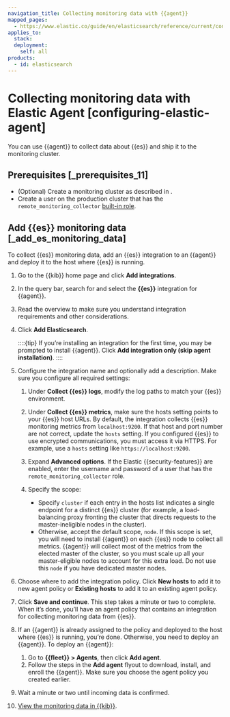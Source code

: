 ```yaml
---
navigation_title: Collecting monitoring data with {{agent}}
mapped_pages:
  - https://www.elastic.co/guide/en/elasticsearch/reference/current/configuring-elastic-agent.html
applies_to:
  stack:
  deployment:
    self: all
products:
  - id: elasticsearch
---
```




# Collecting monitoring data with Elastic Agent [configuring-elastic-agent]

You can use {{agent}} to collect data about {{es}} and ship it to the monitoring cluster.

## Prerequisites [_prerequisites_11]

* (Optional) Create a monitoring cluster as described in [](elasticsearch-monitoring-self-managed.md).
* Create a user on the production cluster that has the `remote_monitoring_collector` [built-in role](../../users-roles/cluster-or-deployment-auth/built-in-roles.md).


## Add {{es}} monitoring data [_add_es_monitoring_data]

To collect {{es}} monitoring data, add an {{es}} integration to an {{agent}} and deploy it to the host where {{es}} is running.

1. Go to the {{kib}} home page and click **Add integrations**.
2. In the query bar, search for and select the **{{es}}** integration for {{agent}}.
3. Read the overview to make sure you understand integration requirements and other considerations.
4. Click **Add Elasticsearch**.

    ::::{tip}
    If you’re installing an integration for the first time, you may be prompted to install {{agent}}. Click **Add integration only (skip agent installation)**.
    ::::

5. Configure the integration name and optionally add a description. Make sure you configure all required settings:

    1. Under **Collect {{es}} logs**, modify the log paths to match your {{es}} environment.
    2. Under **Collect {{es}} metrics**, make sure the hosts setting points to your {{es}} host URLs. By default, the integration collects {{es}} monitoring metrics from `localhost:9200`. If that host and port number are not correct, update the `hosts` setting. If you configured {{es}} to use encrypted communications, you must access it via HTTPS. For example, use a `hosts` setting like `https://localhost:9200`.
    3. Expand **Advanced options**. If the Elastic {{security-features}} are enabled, enter the username and password of a user that has the `remote_monitoring_collector` role.
    4. Specify the scope:

        * Specify `cluster` if each entry in the hosts list indicates a single endpoint for a distinct {{es}} cluster (for example, a load-balancing proxy fronting the cluster that directs requests to the master-ineligible nodes in the cluster).
        * Otherwise, accept the default scope, `node`. If this scope is set, you will need to install {{agent}} on each {{es}} node to collect all metrics. {{agent}} will collect most of the metrics from the elected master of the cluster, so you must scale up all your master-eligible nodes to account for this extra load. Do not use this `node` if you have dedicated master nodes.

6. Choose where to add the integration policy. Click **New hosts** to add it to new agent policy or **Existing hosts** to add it to an existing agent policy.
7. Click **Save and continue**. This step takes a minute or two to complete. When it’s done, you’ll have an agent policy that contains an integration for collecting monitoring data from {{es}}.
8. If an {{agent}} is already assigned to the policy and deployed to the host where {{es}} is running, you’re done. Otherwise, you need to deploy an {{agent}}. To deploy an {{agent}}:

    1. Go to **{{fleet}} > Agents**, then click **Add agent**.
    2. Follow the steps in the **Add agent** flyout to download, install, and enroll the {{agent}}. Make sure you choose the agent policy you created earlier.

9. Wait a minute or two until incoming data is confirmed.
10. [View the monitoring data in {{kib}}](kibana-monitoring-data.md).
